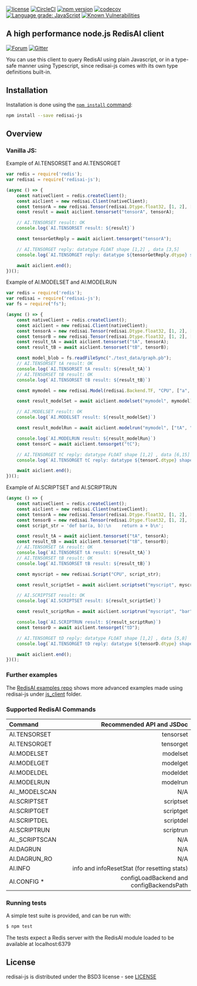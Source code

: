 [![license](https://img.shields.io/github/license/RedisAI/redisai-js.svg)](https://github.com/RedisAI/redisai-js)
[![CircleCI](https://circleci.com/gh/RedisAI/redisai-js/tree/master.svg?style=svg)](https://circleci.com/gh/RedisAI/redisai-js/tree/master)
[![npm version](https://badge.fury.io/js/redisai-js.svg)](https://badge.fury.io/js/redisai-js)
[![codecov](https://codecov.io/gh/RedisAI/redisai-js/branch/master/graph/badge.svg)](https://codecov.io/gh/RedisAI/redisai-js)
[![Language grade: JavaScript](https://img.shields.io/lgtm/grade/javascript/g/RedisAI/redisai-js.svg?logo=lgtm&logoWidth=18)](https://lgtm.com/projects/g/RedisAI/redisai-js/context:javascript)
[![Known Vulnerabilities](https://snyk.io/test/github/RedisAI/redisai-js/badge.svg?targetFile=package.json)](https://snyk.io/test/github/RedisAI/redisai-js?targetFile=package.json)

## A high performance node.js RedisAI client
[![Forum](https://img.shields.io/badge/Forum-RedisAI-blue)](https://forum.redislabs.com/c/modules/redisai)
[![Gitter](https://badges.gitter.im/RedisLabs/RedisAI.svg)](https://gitter.im/RedisLabs/RedisAI?utm_source=badge&utm_medium=badge&utm_campaign=pr-badge)

You can use this client to query RedisAI using plain Javascript, or in a type-safe manner using Typescript, since redisai-js comes with its own type definitions built-in. 

## Installation

Installation is done using the
[`npm install` command](https://docs.npmjs.com/getting-started/installing-npm-packages-locally):

```bash
npm install --save redisai-js
```

## Overview

### Vanilla JS:

Example of AI.TENSORSET and AI.TENSORGET

```javascript
var redis = require('redis');
var redisai = require('redisai-js');

(async () => {
    const nativeClient = redis.createClient();
    const aiclient = new redisai.Client(nativeClient);
    const tensorA = new redisai.Tensor(redisai.Dtype.float32, [1, 2], [3, 5]);
    const result = await aiclient.tensorset("tensorA", tensorA);

    // AI.TENSORSET result: OK
    console.log(`AI.TENSORSET result: ${result}`)

    const tensorGetReply = await aiclient.tensorget("tensorA");

    // AI.TENSORGET reply: datatype FLOAT shape [1,2] , data [3,5]
    console.log(`AI.TENSORGET reply: datatype ${tensorGetReply.dtype} shape [${tensorGetReply.shape}] , data [${tensorGetReply.data}]`);

    await aiclient.end();
})();
```


Example of AI.MODELSET and AI.MODELRUN

```javascript
var redis = require('redis');
var redisai = require('redisai-js');
var fs = require("fs");

(async () => {
    const nativeClient = redis.createClient();
    const aiclient = new redisai.Client(nativeClient);
    const tensorA = new redisai.Tensor(redisai.Dtype.float32, [1, 2], [2, 3]);
    const tensorB = new redisai.Tensor(redisai.Dtype.float32, [1, 2], [3, 5]);
    const result_tA = await aiclient.tensorset("tA", tensorA);
    const result_tB = await aiclient.tensorset("tB", tensorB);

    const model_blob = fs.readFileSync("./test_data/graph.pb");
    // AI.TENSORSET tA result: OK
    console.log(`AI.TENSORSET tA result: ${result_tA}`)
    // AI.TENSORSET tB result: OK
    console.log(`AI.TENSORSET tB result: ${result_tB}`)

    const mymodel = new redisai.Model(redisai.Backend.TF, "CPU", ["a", "b"], ["c"], model_blob);

    const result_modelSet = await aiclient.modelset("mymodel", mymodel);

    // AI.MODELSET result: OK
    console.log(`AI.MODELSET result: ${result_modelSet}`)

    const result_modelRun = await aiclient.modelrun("mymodel", ["tA", "tB"], ["tC"]);

    console.log(`AI.MODELRUN result: ${result_modelRun}`)
    const tensorC = await aiclient.tensorget("tC");

    // AI.TENSORGET tC reply: datatype FLOAT shape [1,2] , data [6,15]
    console.log(`AI.TENSORGET tC reply: datatype ${tensorC.dtype} shape [${tensorC.shape}] , data [${tensorC.data}]`);

    await aiclient.end();
})();
```

Example of AI.SCRIPTSET and AI.SCRIPTRUN

```javascript
(async () => {
    const nativeClient = redis.createClient();
    const aiclient = new redisai.Client(nativeClient);
    const tensorA = new redisai.Tensor(redisai.Dtype.float32, [1, 2], [2, 3]);
    const tensorB = new redisai.Tensor(redisai.Dtype.float32, [1, 2], [3, 5]);
    const script_str = 'def bar(a, b):\n    return a + b\n';

    const result_tA = await aiclient.tensorset("tA", tensorA);
    const result_tB = await aiclient.tensorset("tB", tensorB);
    // AI.TENSORSET tA result: OK
    console.log(`AI.TENSORSET tA result: ${result_tA}`)
    // AI.TENSORSET tB result: OK
    console.log(`AI.TENSORSET tB result: ${result_tB}`)

    const myscript = new redisai.Script("CPU", script_str);

    const result_scriptSet = await aiclient.scriptset("myscript", myscript);

    // AI.SCRIPTSET result: OK
    console.log(`AI.SCRIPTSET result: ${result_scriptSet}`)

    const result_scriptRun = await aiclient.scriptrun("myscript", "bar",["tA", "tB"], ["tD"]);

    console.log(`AI.SCRIPTRUN result: ${result_scriptRun}`)
    const tensorD = await aiclient.tensorget("tD");

    // AI.TENSORGET tD reply: datatype FLOAT shape [1,2] , data [5,8]
    console.log(`AI.TENSORGET tD reply: datatype ${tensorD.dtype} shape [${tensorD.shape}] , data [${tensorD.data}]`);

    await aiclient.end();
})();
```

### Further examples

The [RedisAI examples repo](https://github.com/RedisAI/redisai-examples) shows more advanced examples
made using redisai-js under [js_client](https://github.com/RedisAI/redisai-examples/tree/master/js_client) folder. 


### Supported RedisAI Commands

| Command | Recommended API and JSDoc  |
| :---          |  ----: |
AI.TENSORSET | tensorset
AI.TENSORGET | tensorget
AI.MODELSET | modelset
AI.MODELGET | modelget
AI.MODELDEL | modeldet
AI.MODELRUN | modelrun
AI._MODELSCAN | N/A
AI.SCRIPTSET | scriptset
AI.SCRIPTGET | scriptget
AI.SCRIPTDEL | scriptdel
AI.SCRIPTRUN | scriptrun
AI._SCRIPTSCAN | N/A  
AI.DAGRUN | N/A
AI.DAGRUN_RO | N/A
AI.INFO | info and infoResetStat (for resetting stats)
AI.CONFIG * | configLoadBackend and configBackendsPath


### Running tests

A simple test suite is provided, and can be run with:

```sh
$ npm test
```

The tests expect a Redis server with the RedisAI module loaded to be available at localhost:6379

## License

redisai-js is distributed under the BSD3 license - see [LICENSE](LICENSE)

[npm-image]: https://img.shields.io/npm/v/express.svg
[npm-url]: https://npmjs.org/package/redisgraph.js



